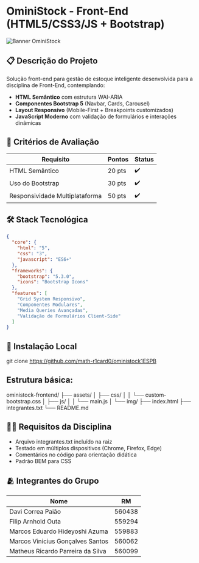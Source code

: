 # OminiStock - Front-End (HTML5/CSS3/JS + Bootstrap)

![Banner OminiStock](assets/banner-oministock.jpg)

## 📋 Descrição do Projeto
Solução front-end para gestão de estoque inteligente desenvolvida para a disciplina de Front-End, contemplando:
- **HTML Semântico** com estrutura WAI-ARIA
- **Componentes Bootstrap 5** (Navbar, Cards, Carousel)
- **Layout Responsivo** (Mobile-First + Breakpoints customizados)
- **JavaScript Moderno** com validação de formulários e interações dinâmicas

## 🎯 Critérios de Avaliação
| Requisito               | Pontos | Status |
|-------------------------|--------|--------|
| HTML Semântico          | 20 pts | ✔️     |
| Uso do Bootstrap        | 30 pts | ✔️     |
| Responsividade Multiplataforma | 50 pts | ✔️ |

## 🛠️ Stack Tecnológica
```json
{
  "core": {
    "html": "5",
    "css": "3",
    "javascript": "ES6+"
  },
  "frameworks": {
    "bootstrap": "5.3.0",
    "icons": "Bootstrap Icons"
  },
  "features": [
    "Grid System Responsivo",
    "Componentes Modulares",
    "Media Queries Avançadas",
    "Validação de Formulários Client-Side"
  ]
}
```
## 🚀 Instalação Local
git clone https://github.com/math-r1card0/oministock1ESPB

## Estrutura básica:
oministock-frontend/
├── assets/
│   ├── css/
│   │   └── custom-bootstrap.css
│   ├── js/
│   │   └── main.js
│   └── img/
├── index.html
├── integrantes.txt
└── README.md

## 👨🏫 Requisitos da Disciplina
- Arquivo integrantes.txt incluído na raiz
- Testado em múltiplos dispositivos (Chrome, Firefox, Edge)
- Comentários no código para orientação didática
- Padrão BEM para CSS

## 🫂 Integrantes do Grupo
| Nome | RM |
|------|----|
| Davi Correa Paião |	560438 |
| Filip Arnhold Outa | 559294 |
| Marcos Eduardo Hideyoshi Azuma | 559883 |
| Marcos Vinicius Gonçalves Santos | 560062 |
| Matheus Ricardo Parreira da Silva | 560099 |
